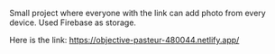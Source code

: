 Small project where everyone with the link can add photo from every device. Used Firebase as storage. 

Here is the link: https://objective-pasteur-480044.netlify.app/
